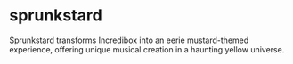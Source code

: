 # sprunkstard
Sprunkstard transforms Incredibox into an eerie mustard-themed experience, offering unique musical creation in a haunting yellow universe.

